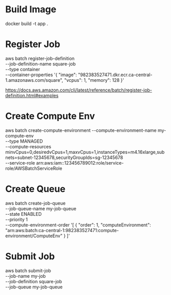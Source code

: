 # Build Image
docker build -t  app .

# Register Job

aws batch register-job-definition \
--job-definition-name square-job \
--type container \
--container-properties '{
    "image": "982383527471.dkr.ecr.ca-central-1.amazonaws.com/square",
    "vcpus": 1, 
    "memory": 128
}'

https://docs.aws.amazon.com/cli/latest/reference/batch/register-job-definition.html#examples

# Create Compute Env

aws batch create-compute-environment --compute-environment-name my-compute-env \
--type MANAGED \
--compute-resources minvCpus=0,desiredvCpus=1,maxvCpus=1,instanceTypes=m4.16xlarge,subnets=subnet-12345678,securityGroupIds=sg-12345678 \
    --service-role arn:aws:iam::123456789012:role/service-role/AWSBatchServiceRole

# Create Queue


aws batch create-job-queue \
--job-queue-name my-job-queue \
--state ENABLED \
--priority 1 \
--compute-environment-order '[
  {
    "order": 1,
    "computeEnvironment": "arn:aws:batch:ca-central-1:982383527471:compute-environment/ComputeEnv"
  }
]'

# Submit Job

aws batch submit-job \
    --job-name my-job \
    --job-definition square-job \
    --job-queue my-job-queue